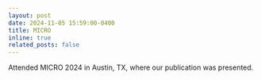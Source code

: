 ```yaml
---
layout: post
date: 2024-11-05 15:59:00-0400
title: MICRO
inline: true
related_posts: false
---
```


Attended MICRO 2024 in Austin, TX, where our publication was presented.
